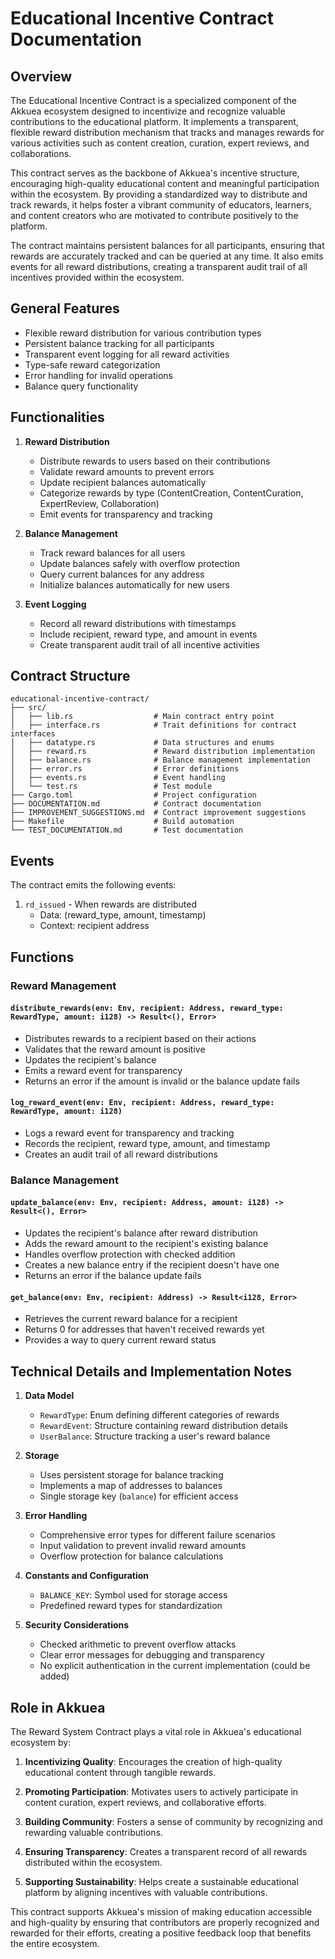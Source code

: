 # Educational Incentive Contract Documentation

## Overview

The Educational Incentive Contract is a specialized component of the Akkuea ecosystem designed to incentivize and recognize valuable contributions to the educational platform. It implements a transparent, flexible reward distribution mechanism that tracks and manages rewards for various activities such as content creation, curation, expert reviews, and collaborations.

This contract serves as the backbone of Akkuea's incentive structure, encouraging high-quality educational content and meaningful participation within the ecosystem. By providing a standardized way to distribute and track rewards, it helps foster a vibrant community of educators, learners, and content creators who are motivated to contribute positively to the platform.

The contract maintains persistent balances for all participants, ensuring that rewards are accurately tracked and can be queried at any time. It also emits events for all reward distributions, creating a transparent audit trail of all incentives provided within the ecosystem.

## General Features

- Flexible reward distribution for various contribution types
- Persistent balance tracking for all participants
- Transparent event logging for all reward activities
- Type-safe reward categorization
- Error handling for invalid operations
- Balance query functionality

## Functionalities

1. **Reward Distribution**
   - Distribute rewards to users based on their contributions
   - Validate reward amounts to prevent errors
   - Update recipient balances automatically
   - Categorize rewards by type (ContentCreation, ContentCuration, ExpertReview, Collaboration)
   - Emit events for transparency and tracking

2. **Balance Management**
   - Track reward balances for all users
   - Update balances safely with overflow protection
   - Query current balances for any address
   - Initialize balances automatically for new users

3. **Event Logging**
   - Record all reward distributions with timestamps
   - Include recipient, reward type, and amount in events
   - Create transparent audit trail of all incentive activities

## Contract Structure

```
educational-incentive-contract/
├── src/
│   ├── lib.rs                  # Main contract entry point
│   ├── interface.rs            # Trait definitions for contract interfaces
│   ├── datatype.rs             # Data structures and enums
│   ├── reward.rs               # Reward distribution implementation
│   ├── balance.rs              # Balance management implementation
│   ├── error.rs                # Error definitions
│   ├── events.rs               # Event handling
│   └── test.rs                 # Test module
├── Cargo.toml                  # Project configuration
├── DOCUMENTATION.md            # Contract documentation
├── IMPROVEMENT_SUGGESTIONS.md  # Contract improvement suggestions
├── Makefile                    # Build automation
└── TEST_DOCUMENTATION.md       # Test documentation
```

## Events

The contract emits the following events:

1. `rd_issued` - When rewards are distributed
   - Data: (reward_type, amount, timestamp)
   - Context: recipient address

## Functions

### Reward Management

#### `distribute_rewards(env: Env, recipient: Address, reward_type: RewardType, amount: i128) -> Result<(), Error>`
- Distributes rewards to a recipient based on their actions
- Validates that the reward amount is positive
- Updates the recipient's balance
- Emits a reward event for transparency
- Returns an error if the amount is invalid or the balance update fails

#### `log_reward_event(env: Env, recipient: Address, reward_type: RewardType, amount: i128)`
- Logs a reward event for transparency and tracking
- Records the recipient, reward type, amount, and timestamp
- Creates an audit trail of all reward distributions

### Balance Management

#### `update_balance(env: Env, recipient: Address, amount: i128) -> Result<(), Error>`
- Updates the recipient's balance after reward distribution
- Adds the reward amount to the recipient's existing balance
- Handles overflow protection with checked addition
- Creates a new balance entry if the recipient doesn't have one
- Returns an error if the balance update fails

#### `get_balance(env: Env, recipient: Address) -> Result<i128, Error>`
- Retrieves the current reward balance for a recipient
- Returns 0 for addresses that haven't received rewards yet
- Provides a way to query current reward status

## Technical Details and Implementation Notes

1. **Data Model**
   - `RewardType`: Enum defining different categories of rewards
   - `RewardEvent`: Structure containing reward distribution details
   - `UserBalance`: Structure tracking a user's reward balance

2. **Storage**
   - Uses persistent storage for balance tracking
   - Implements a map of addresses to balances
   - Single storage key (`balance`) for efficient access

3. **Error Handling**
   - Comprehensive error types for different failure scenarios
   - Input validation to prevent invalid reward amounts
   - Overflow protection for balance calculations

4. **Constants and Configuration**
   - `BALANCE_KEY`: Symbol used for storage access
   - Predefined reward types for standardization

5. **Security Considerations**
   - Checked arithmetic to prevent overflow attacks
   - Clear error messages for debugging and transparency
   - No explicit authentication in the current implementation (could be added)

## Role in Akkuea

The Reward System Contract plays a vital role in Akkuea's educational ecosystem by:

1. **Incentivizing Quality**: Encourages the creation of high-quality educational content through tangible rewards.

2. **Promoting Participation**: Motivates users to actively participate in content curation, expert reviews, and collaborative efforts.

3. **Building Community**: Fosters a sense of community by recognizing and rewarding valuable contributions.

4. **Ensuring Transparency**: Creates a transparent record of all rewards distributed within the ecosystem.

5. **Supporting Sustainability**: Helps create a sustainable educational platform by aligning incentives with valuable contributions.

This contract supports Akkuea's mission of making education accessible and high-quality by ensuring that contributors are properly recognized and rewarded for their efforts, creating a positive feedback loop that benefits the entire ecosystem.

